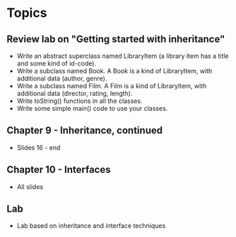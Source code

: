 # Topics

## Review lab on "Getting started with inheritance"
* Write an abstract superclass named LibraryItem (a library item has a title and some kind of id-code).
* Write a subclass named Book. A Book is a kind of LibraryItem, with additional data (author, genre).
* Write a subclass named Film. A Film is a kind of LibraryItem, with additional data (director, rating, length).
* Write toString() functions in all the classes.
* Write some simple main() code to use your classes.

## Chapter 9 - Inheritance, continued
* Slides 16 - end

## Chapter 10 - Interfaces
* All slides 

## Lab
* Lab based on inheritance and interface techniques
